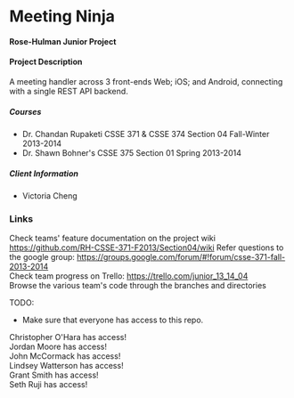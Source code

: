 Meeting Ninja
=========
#### Rose-Hulman  Junior Project

#### Project Description
A meeting handler across 3 front-ends Web; iOS; and Android, connecting with a single REST API backend.  

##### Courses
- Dr. Chandan Rupaketi CSSE 371 & CSSE 374 Section 04 Fall-Winter 2013-2014  
- Dr. Shawn Bohner's CSSE 375 Section 01 Spring 2013-2014  

##### Client Information
- Victoria Cheng 

### Links
Check teams' feature documentation on the project wiki https://github.com/RH-CSSE-371-F2013/Section04/wiki
Refer questions to the google group: https://groups.google.com/forum/#!forum/csse-371-fall-2013-2014  
Check team progress on Trello: https://trello.com/junior_13_14_04  
Browse the various team's code through the branches and directories  


TODO:
- Make sure that everyone has access to this repo.

Christopher O'Hara has access!  
Jordan Moore has access!  
John McCormack has access!  
Lindsey Watterson has access!  
Grant Smith has access!  
Seth Ruji has access!  
